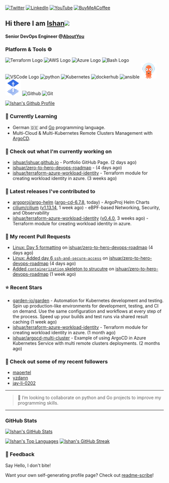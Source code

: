 [![Twitter](https://img.shields.io/badge/Twitter-%231DA1F2.svg?style=for-the-badge&logo=Twitter&logoColor=white)](https://twitter.com/ishuar_)
[![LinkedIn](https://img.shields.io/badge/linkedin-%230077B5.svg?style=for-the-badge&logo=linkedin&logoColor=white)](https://linkedin.com/in/ishuar)
[![YouTube](https://img.shields.io/badge/YouTube-%23FF0000.svg?style=for-the-badge&logo=YouTube&logoColor=white)](https://www.youtube.com/@learndevopsdotin) [![BuyMeACoffee](https://img.shields.io/badge/Buy%20Me%20a%20Coffee-ffdd00?style=for-the-badge&logo=buy-me-a-coffee&logoColor=black)](https://www.buymeacoffee.com/ishuar)

## Hi there I am [Ishan](https://ishan.learndevops.in/)<img src="https://raw.githubusercontent.com/MartinHeinz/MartinHeinz/master/wave.gif" width="30px">

#### Senior DevOps Engineer @[AboutYou](https://corporate.aboutyou.de/en/)

### Platform & Tools ⚙️



<p>
  <img src="https://user-images.githubusercontent.com/25181517/183345121-36788a6e-5462-424a-be67-af1ebeda79a2.png" alt="Terraform Logo" width="50" height="50" />
  <img src="https://cdn.worldvectorlogo.com/logos/aws-2.svg" alt="AWS Logo" width="50" height="50" />
  <img src="https://cdn.worldvectorlogo.com/logos/azure-1.svg" alt="Azure Logo" width="50" height="50" />
  <img src="https://cdn.worldvectorlogo.com/logos/bash-1.svg" alt="Bash Logo" width="50" height="50"  width="50" height="50" />
  <img src="https://cdn.worldvectorlogo.com/logos/visual-studio-code-1.svg" alt="VSCode Logo" width="50" height="50"/>
  <img src="https://worldvectorlogo.com/logos/python-5.svg"alt="python" width="50" height="50" />
  <img src="https://worldvectorlogo.com/logos/kubernets.svg" alt="Kubernetes" width="50" height="50" />
  <img src="https://cdn.worldvectorlogo.com/logos/docker.svg" alt="dockerhub" width="50" height="50" />
  <img src="https://cdn.worldvectorlogo.com/logos/ansible.svg" alt="ansible" width="50" height="50" />
  <img src="./svg/argoprojio-icon.svg" alt="argocd" width="50" height="50" />
  <img src="./svg/fluxcdio-icon.svg" alt="fluxcd" width="50" height="50" />
  <img src="https://worldvectorlogo.com/logos/github-icon-2.svg" alt="Github" width="50" height="50" />
  <img src="https://worldvectorlogo.com/logos/git-icon.svg" alt="Git" width="50" height="50" />
</p>

[![Ishan's Github Profile](https://github-profile-summary-cards.vercel.app/api/cards/profile-details?username=ishuar&theme=github_dark)](https://github.com/vn7n24fzkq/github-profile-summary-cards)


### 🌱 Currently Learning

- German 🇩🇪 and [Go](https://go.dev/doc/) programming language.
- Multi-Cloud & Multi-Kubernetes Remote Clusters Management with [ArgoCD](https://argoproj.io/argo-cd/).

### 👷 Check out what I'm currently working on

- [ishuar/ishuar.github.io](https://github.com/ishuar/ishuar.github.io) - Portfolio GitHub Page. (2 days ago)
- [ishuar/zero-to-hero-devops-roadmap](https://github.com/ishuar/zero-to-hero-devops-roadmap) -  (4 days ago)
- [ishuar/terraform-azure-workload-identity](https://github.com/ishuar/terraform-azure-workload-identity) - Terraform module for creating workload identity in azure. (3 weeks ago)

### 🔭 Latest releases I've contributed to

- [argoproj/argo-helm](https://github.com/argoproj/argo-helm) ([argo-cd-6.7.8](https://github.com/argoproj/argo-helm/releases/tag/argo-cd-6.7.8), today) - ArgoProj Helm Charts
- [cilium/cilium](https://github.com/cilium/cilium) ([v1.13.14](https://github.com/cilium/cilium/releases/tag/v1.13.14), 1 week ago) - eBPF-based Networking, Security, and Observability
- [ishuar/terraform-azure-workload-identity](https://github.com/ishuar/terraform-azure-workload-identity) ([v0.4.0](https://github.com/ishuar/terraform-azure-workload-identity/releases/tag/v0.4.0), 3 weeks ago) - Terraform module for creating workload identity in azure.

### 🔨 My recent Pull Requests

- [Linux: Day 5 formatting](https://github.com/ishuar/zero-to-hero-devops-roadmap/pull/9) on [ishuar/zero-to-hero-devops-roadmap](https://github.com/ishuar/zero-to-hero-devops-roadmap) (4 days ago)
- [Linux: Added day 6 `ssh-and-secure-access`](https://github.com/ishuar/zero-to-hero-devops-roadmap/pull/8) on [ishuar/zero-to-hero-devops-roadmap](https://github.com/ishuar/zero-to-hero-devops-roadmap) (4 days ago)
- [Added `containerization` skeleton to strucutre](https://github.com/ishuar/zero-to-hero-devops-roadmap/pull/7) on [ishuar/zero-to-hero-devops-roadmap](https://github.com/ishuar/zero-to-hero-devops-roadmap) (1 week ago)

### ⭐ Recent Stars

- [garden-io/garden](https://github.com/garden-io/garden) - Automation for Kubernetes development and testing. Spin up production-like environments for development, testing, and CI on demand. Use the same configuration and workflows at every step of the process. Speed up your builds and test runs via shared result caching (1 week ago)
- [ishuar/terraform-azure-workload-identity](https://github.com/ishuar/terraform-azure-workload-identity) - Terraform module for creating workload identity in azure. (1 month ago)
- [ishuar/argocd-multi-cluster](https://github.com/ishuar/argocd-multi-cluster) - Example of using ArgoCD in Azure Kubernetes Service with multi remote clusters deployments. (2 months ago)

### 👯 Check out some of my recent followers

- [maoertel](https://github.com/maoertel)
- [yzdann](https://github.com/yzdann)
- [jay-li-0202](https://github.com/jay-li-0202)

---
> 👯 I’m looking to collaborate on python and Go projects to improve my programming skills.
---
### GitHub Stats

[![Ishan's GitHub Stats](https://github-readme-stats-ishuar.vercel.app/api?username=ishuar&show_icons=true&count_private=true&theme=radical&show=prs_merged_percentage&rank_icon=github)](https://github.com/ishuar/github-readme-stats)

[![Ishan's Top Languages](https://github-readme-stats-ishuar.vercel.app/api/top-langs?username=ishuar&layout=compact&langs_count=8&card_width=400&theme=radical)](#)
[![Ishan's GitHub Streak](https://streak-stats.demolab.com?user=ishuar&theme=radical&hide_border=false&card_width=400)](https://git.io/streak-stats)

### 💬 Feedback

Say Hello, I don't bite!


Want your own self-generating profile page? Check out [readme-scribe](https://github.com/muesli/readme-scribe)!
